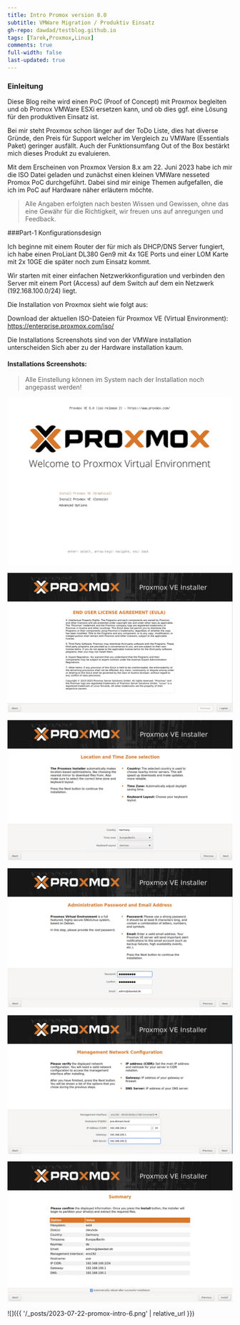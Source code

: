 ```yaml
---
title: Intro Promox version 8.0
subtitle: VMWare Migration / Produktiv Einsatz
gh-repo: dawdad/testblog.github.io
tags: [Tarek,Proxmox,Linux]
comments: true
full-width: false
last-updated: true
---
```



### Einleitung 

Diese Blog reihe wird einen PoC (Proof of Concept) mit Proxmox begleiten und ob Promox VMWare ESXi ersetzen kann, und ob dies ggf. eine Lösung für den produktiven Einsatz ist. 

Bei mir steht Proxmox schon länger auf der ToDo Liste, dies hat diverse Gründe, den Preis für Support welcher im Vergleich zu VMWare (Essentials Paket) geringer ausfällt. Auch der Funktionsumfang Out of the Box bestärkt mich dieses Produkt zu evaluieren. 

Mit dem Erscheinen von Proxmox Version 8.x am 22. Juni 2023 habe ich mir die ISO Datei geladen und zunächst einen kleinen VMWare nesseted Promox PoC durchgeführt. Dabei sind mir einige Themen aufgefallen, die ich im PoC auf Hardware näher erläutern möchte. 

> Alle Angaben erfolgten nach besten Wissen und Gewissen, ohne das eine Gewähr für die Richtigkeit, wir freuen uns auf anregungen und Feedback. 


###Part-1 Konfigurationsdesign

Ich beginne mit einem Router der für mich als DHCP/DNS Server fungiert, ich habe einen ProLiant DL380 Gen9 mit 4x 1GE Ports und einer LOM Karte mit 2x 10GE die später noch zum Einsatz kommt. 

Wir starten mit einer einfachen Netzwerkkonfiguration und verbinden den Server mit einem Port (Access) auf dem Switch auf dem ein Netzwerk (192.168.100.0/24) liegt.

Die Installation von Proxmox sieht wie folgt aus: 

Download der aktuellen ISO-Dateien für Proxmox VE (Virtual Environment): https://enterprise.proxmox.com/iso/

Die Installations Screenshots sind von der VMWare installation unterscheiden Sich aber zu der Hardware installation kaum. 

#### Installations Screenshots:


> Alle Einstellung können im System nach der Installation noch angepasst werden!

![image info](2023-07-22-promox-intro-1.png)

![image info](2023-07-22-promox-intro-2.png)

![image info](2023-07-22-promox-intro-3.png)

![image info](2023-07-22-promox-intro-4.png)

![image info](2023-07-22-promox-intro-5.png)

![image info](2023-07-22-promox-intro-6.png)

![]({{ '/_posts/2023-07-22-promox-intro-6.png' | relative_url }})
